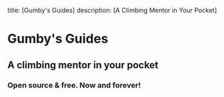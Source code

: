 title: [Gumby's Guides]
description: [A Climbing Mentor in Your Pocket]

# Gumby's Guides
## A climbing mentor in your pocket
### Open source & free. Now and forever!

